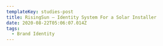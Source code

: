 ```yaml
---
templateKey: studies-post
title: RisingSun — Identity System For a Solar Installer
date: 2020-08-22T05:06:07.014Z
tags:
  - Brand Identity
---
```


